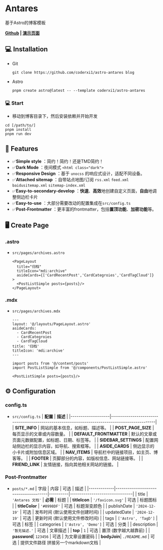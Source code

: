 # Antares

基于Astro的博客模板  

**[Github](https://github.com/coderxi1/astro-antares) | [演示页面](https://antares.coderxi.com)**

## 💻 Installation

- Git  
  ```
  git clone https://github.com/coderxi1/astro-antares blog
  ```
- Astro
  ```
  pnpm create astro@latest -- --template coderxi1/astro-antares
  ```

### 💻 Start

- 移动到博客目录下，然后安装依赖并开始开发
```
cd [/path/to/]
pnpm install
pnpm run dev
```

## 🎉 Features

- ✅**Simple style** ：简约！简约！还是TMD简约！
- ✅**Dark Mode** ：夜间模式 `<html class="dark">`
- ✅**Responsive Design** ：基于 `unocss` 的响应式设计，适配不同设备。
- ✅**Attached sitemap** ：自带站点地图/订阅 `rss.xml` `feed.xml` `baidusitemap.xml` `sitemap-index.xml`
- ✅**Easy-to-secondary-develop** ：**快速**、**高效**地创建自定义页面，**自由**地调整侧边栏卡片  
- ✅**Easy-to-use** ：大部分需要改动的配置集成在`src/config.ts`  
- ✅**Post-Frontmatter** ：更丰富的frontmatter，包括**置顶功能**、**加密功能**等。

## 🖥️ Create Page

### .astro
- `src/pages/archives.astro`
  ```astro
  <PageLayout
    title="归档"
    titleIcon="mdi:archive"
    asideCards={['CardRecentPost','CardCategroies','CardTagCloud']}
  >
    <PostListSimple posts={posts}/>
  </PageLayout>
  ```
### .mdx
- `src/pages/archives.mdx`
  ```mdx
  ---
  layout: '@/layouts/PageLayout.astro'
  asideCards: 
    - CardRecentPost
    - CardCategroies
    - CardTagCloud
  title: '归档'
  titleIcon: 'mdi:archive'
  ---

  import posts from '@/content/posts'
  import PostListSimple from '@/components/PostListSimple.astro'

  <PostListSimple posts={posts}/>
  ```

## ⚙ Configuration

### config.ts
- `src/config.ts`
  | **配置**               | **描述**                                                                                    |
  |--------------------|-------------------------------------------------------------------------------------------------|
  | **SITE_INFO**       | 网站的基本信息，如标题、描述等。                                                                  |
  | **POST_PAGE_SIZE**  | 每页显示的文章或内容数量。                                                                      |
  | **DEFAULT_FRONTMATTER** | 默认的文章或页面元数据配置，如标题、日期、标签等。                                             |
  | **SIDEBAR_SETTINGS** | 配置网站侧边栏的显示内容，如导航、搜索框等。                                                      |
  | **ASIDE_CARDS**     | 侧边显示的小卡片或附加信息区域。                                                                   |
  | **NAV_ITEMS**       | 导航栏中的链接项目，如主页、博客等。                                                                  |
  | **FOOTER**          | 页脚部分的内容，如版权信息、网站链接等。                                                              |
  | **FRIEND_LINK**     | 友情链接，指向其他相关网站的链接。                                                                    |

### Post-Frontmatter
- `posts/*.md`
  | 字段        | 内容                                   | 可选     | 描述                            |
  |-------------|---------------------------------------|----------|--------------------------------|
  | title       | `'Antares 文档'`                       | **必需**     | 标题                       |
  | **titleIcon**   | `'/favicon.svg'`                   | 可选     | 标题图标                        |
  | **titleColor**  | `'#0998DF'`                        | 可选     | 标题渐变颜色                    |
  | publishDate | `'2024-12-19'`                         | 可选     | 发布时间 (默认使用文件创建时间)   |
  | updatedDate | `'2024-12-19'`                         | 可选     | 更新时间 (默认使用文件修改时间)   |
  | tags        | `['Astro', 'TagD']`                    | 可选     | 标签                            |
  | categories  | `['Astro', 'Demo']`                    | 可选     | 分类                            |
  | description | `'暂无描述.'`                           | 可选     | 文章描述                        |
  | **top**     | `1`                                     | 可选     | 置顶 (数字越大越靠前)            |
  | **password**| `123456`                                | 可选     | 为文章设置密码                   |
  | **bodyJoin**| `./README.md`                            | 可选     | 提供文件路径 拼接另一个markdown文档 |